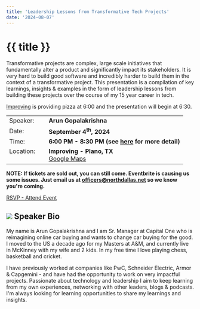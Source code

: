 ```yaml
---
title: 'Leadership Lessons from Transformative Tech Projects'
date: '2024-08-07'
---
```

# {{ title }}

Transformative projects are complex, large scale initiatives that fundamentally alter a product and significantly impact its stakeholders.
It is very hard to build good software and incredibly harder to build them in the context of a transformative project.
This presentation is a compilation of key learnings, insights & examples in the form of leadership lessons from building these projects over the course of my 15 year career in tech.

[Improving](https://improving.com/) is providing pizza at 6:00 and the presentation will begin at 6:30.

<table>
<tbody>
<tr><td>Speaker:</td><td>&nbsp;</td><td><b>Arun Gopalakrishna</b></td></tr>
<tr><td>Date:</td><td>&nbsp;</td><td><b>September 4<sup>th</sup>, 2024</b></td></tr>
<tr><td valign="top">Time:</td><td>&nbsp;</td><td><b>6:00 PM - 8:30 PM (see <a title="Location" href="/contact/">here</a> for more detail)</b></td></tr>
<tr><td valign="top">Location:</td><td>&nbsp;</td><td><b>Improving - Plano, TX</b><br><a title="Google" target="_blank" href="https://g.page/improving-dallas?share">Google Maps</a></td></tr>
</tbody>
</table>

**NOTE: If tickets are sold out, you can still come. Eventbrite is causing us some issues. Just email us at officers@northdallas.net so we know you're coming.**

[RSVP - Attend Event](https://www.eventbrite.com/e/leadership-lessons-from-transformative-tech-projects-tickets-1006953122897?aff=oddtdtcreator)

## ![](/assets/img/icons/speakerbioicon.png) Speaker Bio

My name is Arun Gopalakrishna and I am Sr. Manager at Capital One who is reimagining online car buying and wants to change car buying for the good. 
I moved to the US a decade ago for my Masters at A&M, and  currently live in McKinney with my wife and 2 kids. In my free time I love playing chess, basketball and cricket.

I have previously worked at companies like PwC, Schneider Electric, Armor & Capgemini - and have had the opportunity to work on very impactful projects.
Passionate about technology and leadership I aim to keep learning from my own experiences, networking with other leaders, blogs & podcasts. I'm always looking for learning opportunities to share my learnings and insights.

